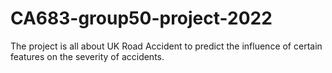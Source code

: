 # CA683-group50-project-2022
The project is all about UK Road Accident to predict the influence of certain features on the severity of accidents.
